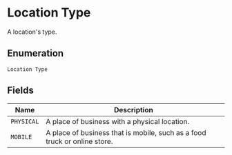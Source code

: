 
# Location Type

A location's type.

## Enumeration

`Location Type`

## Fields

| Name | Description |
|  --- | --- |
| `PHYSICAL` | A place of business with a physical location. |
| `MOBILE` | A place of business that is mobile, such as a food truck or online store. |


